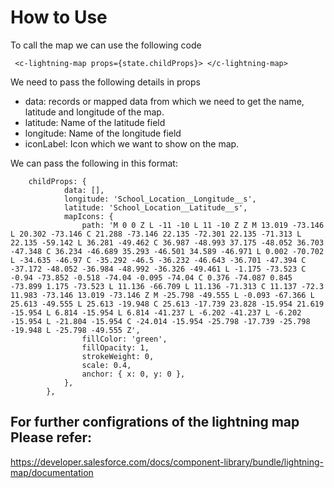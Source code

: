 # How to Use

To call the map we can use the following code 
 ```
  <c-lightning-map props={state.childProps}> </c-lightning-map>
```

We need to pass the following details in props 

- data: records or mapped data from which we need to get the name, latitude and longitude of the map.
- latitude: Name of the latitude field
- longitude: Name of the longitude field
- iconLabel: Icon which we want to show on the map. 

We can pass the following in this format: 
```
    childProps: {
            data: [],
            longitude: 'School_Location__Longitude__s',
            latitude: 'School_Location__Latitude__s',
            mapIcons: {
                path: 'M 0 0 Z L -11 -10 L 11 -10 Z Z M 13.019 -73.146 L 20.302 -73.146 C 21.288 -73.146 22.135 -72.301 22.135 -71.313 L 22.135 -59.142 L 36.281 -49.462 C 36.987 -48.993 37.175 -48.052 36.703 -47.348 C 36.234 -46.689 35.293 -46.501 34.589 -46.971 L 0.002 -70.702 L -34.635 -46.97 C -35.292 -46.5 -36.232 -46.643 -36.701 -47.394 C -37.172 -48.052 -36.984 -48.992 -36.326 -49.461 L -1.175 -73.523 C -0.94 -73.852 -0.518 -74.04 -0.095 -74.04 C 0.376 -74.087 0.845 -73.899 1.175 -73.523 L 11.136 -66.709 L 11.136 -71.313 C 11.137 -72.3 11.983 -73.146 13.019 -73.146 Z M -25.798 -49.555 L -0.093 -67.366 L 25.613 -49.555 L 25.613 -19.948 C 25.613 -17.739 23.828 -15.954 21.619 -15.954 L 6.814 -15.954 L 6.814 -41.237 L -6.202 -41.237 L -6.202 -15.954 L -21.804 -15.954 C -24.014 -15.954 -25.798 -17.739 -25.798 -19.948 L -25.798 -49.555 Z',
                fillColor: 'green',
                fillOpacity: 1,
                strokeWeight: 0,
                scale: 0.4,
                anchor: { x: 0, y: 0 },
            },
        },
```

## For further configrations of the lightning map Please refer: 
https://developer.salesforce.com/docs/component-library/bundle/lightning-map/documentation
